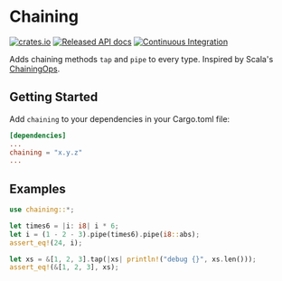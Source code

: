 # Chaining

[![crates.io](https://img.shields.io/crates/v/chaining.svg)](https://crates.io/crates/chaining)
[![Released API docs](https://docs.rs/chaining/badge.svg)](https://docs.rs/chaining)
[![Continuous Integration](https://github.com/plippe/chaining/actions/workflows/ci.yml/badge.svg)](https://github.com/plippe/chaining/actions/workflows/ci.yml)

Adds chaining methods `tap` and `pipe` to every type. Inspired by Scala's [ChainingOps](https://www.scala-lang.org/api/current/scala/util/ChainingOps.html).

## Getting Started
Add `chaining` to your dependencies in your Cargo.toml file:

```toml
[dependencies]
...
chaining = "x.y.z"
...
```

## Examples
```rust
use chaining::*;

let times6 = |i: i8| i * 6;
let i = (1 - 2 - 3).pipe(times6).pipe(i8::abs);
assert_eq!(24, i);

let xs = &[1, 2, 3].tap(|xs| println!("debug {}", xs.len()));
assert_eq!(&[1, 2, 3], xs);
```
